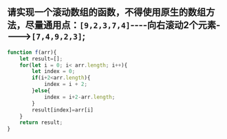 ## 请实现一个滚动数组的函数，不得使用原生的数组方法，尽量通用点：`[9,2,3,7,4]`----向右滚动2个元素---->`[7,4,9,2,3]`;

```javascript
function f(arr){
    let result=[];
    for(let i = 0; i< arr.length; i++){
        let index = 0;
        if(i+2<arr.length){
            index = i + 2;
        }else{
            index = i+2-arr.length;
        }
        result[index]=arr[i]
    }
    return result;
}
```
